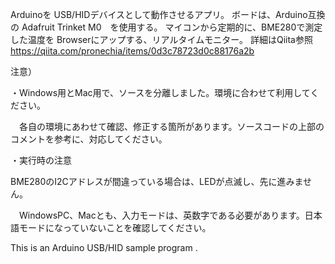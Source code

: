 Arduinoを USB/HIDデバイスとして動作させるアプリ。
ボードは、Arduino互換の Adafruit Trinket M0　を使用する。
マイコンから定期的に、BME280で測定した温度を Browserにアップする、リアルタイムモニター。
詳細はQiita参照 https://qiita.com/pronechia/items/0d3c78723d0c88176a2b


注意）

・Windows用とMac用で、ソースを分離しました。環境に合わせて利用してください。

　各自の環境にあわせて確認、修正する箇所があります。ソースコードの上部のコメントを参考に、対応してください。

・実行時の注意

  BME280のI2Cアドレスが間違っている場合は、LEDが点滅し、先に進みません。
  
　WindowsPC、Macとも、入力モードは、英数字である必要があります。日本語モードになっていないことを確認してください。
 
 This is an Arduino USB/HID  sample program .
